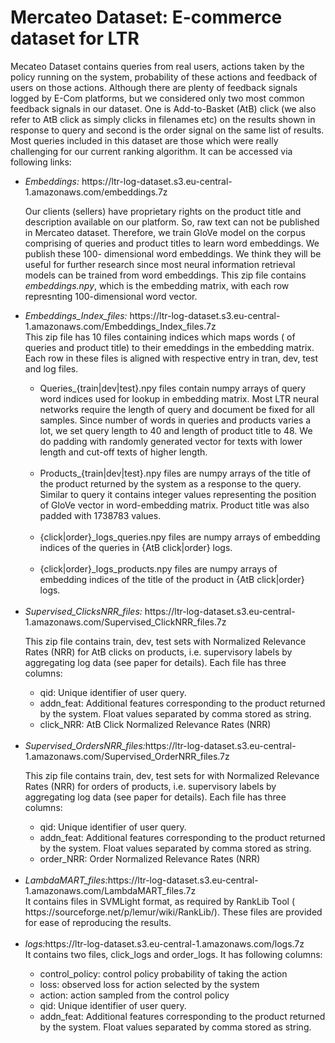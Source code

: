 <h1>Mercateo Dataset: E-commerce dataset for LTR</h1>

Mecateo Dataset contains queries from real users, actions taken by the policy running on the system, probability of these actions and feedback of users on those actions. Although there are plenty of feedback signals logged by E-Com platforms, but we considered only two most common feedback signals in our dataset. One is Add-to-Basket (AtB) click (we also refer to AtB click as simply clicks in filenames etc) on the results shown in response to query and second is the order signal on the same list of results. Most queries included in this dataset are those which were really challenging for our current ranking algorithm. It can be accessed via following links:<br />
<ul>

<li><i>Embeddings:</i> https://ltr-log-dataset.s3.eu-central-1.amazonaws.com/embeddings.7z</li>

Our clients (sellers) have proprietary rights on the product title and description available on our platform. So, raw text can not be published in Mercateo dataset. Therefore, we train GloVe model on the corpus comprising of queries and product titles to learn word embeddings. We publish these 100- dimensional word embeddings. We think they will be useful for further research since most neural information retrieval models can be trained from word embeddings.
This zip file contains <i>embeddings.npy</i>, which is the embedding matrix, with each row represnting 100-dimensional word vector.


<li><i>Embeddings_Index_files:</i> https://ltr-log-dataset.s3.eu-central-1.amazonaws.com/Embeddings_Index_files.7z</li>
This zip file has 10 files containing indices which maps words ( of queries and product title) to their emeddings in the embedding matrix. Each row in these files is aligned with respective entry in tran, dev, test and log files.
<br />

<ul>
  <li>Queries_{train|dev|test}.npy</i> files contain numpy arrays of query word indices used for lookup in embedding matrix. Most LTR neural networks require the length of query and document be fixed for all samples. Since number of words in queries and products varies a lot, we set query length to 40 and length of product title to 48. We do padding with randomly generated vector for texts with lower length and cut-off texts of higher length. <br /><br /></li>
  <li>Products_{train|dev|test}.npy</i> files are numpy arrays of the title of the product returned by the system as a response to the query. Similar to query it contains integer values representing the position of GloVe vector in word-embedding matrix. Product title was also padded with 1738783 values.<br /><br /></li>
  
  <li>{click|order}_logs_queries.npy</i> files are numpy arrays of embedding indices of the queries in {AtB click|order} logs. <br /><br /></li>

<li>{click|order}_logs_products.npy</i> files are numpy arrays of embedding indices of the title of the product in {AtB click|order} logs. <br /><br /></li>
</ul></li>


<li><i>Supervised_ClicksNRR_files:</i> https://ltr-log-dataset.s3.eu-central-1.amazonaws.com/Supervised_ClickNRR_files.7z</li>

This zip file contains train, dev, test sets with Normalized Relevance Rates (NRR) for AtB clicks on products, i.e. supervisory labels by aggregating log data (see paper for details).
Each file has three columns:
<ul>
<li>qid: Unique identifier of user query.</li>
<li>addn_feat: Additional features corresponding to the product returned by the system. Float values separated by comma stored as string.</li>
<li>click_NRR: AtB Click Normalized Relevance Rates (NRR)</li>
</ul>  
<br />

<li><i>Supervised_OrdersNRR_files:</i>https://ltr-log-dataset.s3.eu-central-1.amazonaws.com/Supervised_OrderNRR_files.7z</li>

This zip file contains train, dev, test sets for with Normalized Relevance Rates (NRR) for orders of products, i.e. supervisory labels by aggregating log data (see paper for details).
Each file has three columns:
<ul>
<li>qid: Unique identifier of user query.</li>
<li>addn_feat: Additional features corresponding to the product returned by the system. Float values separated by comma stored as string.</li>
<li>order_NRR: Order Normalized Relevance Rates (NRR)</li>
</ul>  

<br />
<li><i>LambdaMART_files:</i>https://ltr-log-dataset.s3.eu-central-1.amazonaws.com/LambdaMART_files.7z</li>
It contains files in SVMLight format, as required by RankLib Tool ( https://sourceforge.net/p/lemur/wiki/RankLib/). These files are provided for ease of reproducing the results. 
<br />
<br />
<li><i>logs:</i>https://ltr-log-dataset.s3.eu-central-1.amazonaws.com/logs.7z</li>
It contains two files, click_logs and order_logs. It has following columns:<br />
<ul>
<li>control_policy: control policy probability of taking the action</li>
<li>loss: observed loss for action selected by the system</li>
<li>action: action sampled from the control policy</li>
<li>qid: Unique identifier of user query.</li>
<li>addn_feat: Additional features corresponding to the product returned by the system. Float values separated by comma stored as string.</li>
</ul>
</ul> 
